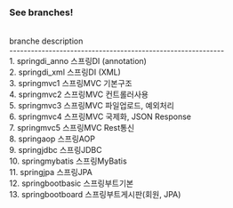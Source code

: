 <h3>See branches!</h3><br />
branche                description<br />
------------------------------------------------------------<br />
1. springdi_anno          스프링DI (annotation)<br />
2. springdi_xml           스프링DI (XML)<br />
3. springmvc1             스프링MVC 기본구조<br />
4. springmvc2             스프링MVC 컨트롤러사용<br />
5. springmvc3             스프링MVC 파일업로드, 예외처리<br />
6. springmvc4             스프링MVC 국제화, JSON Response<br />
7. springmvc5             스프링MVC Rest통신<br />
8. springaop              스프링AOP<br />
9. springjdbc             스프링JDBC<br />
10. springmybatis         스프링MyBatis<br />
11. springjpa             스프링JPA<br /> 
12. springbootbasic       스프링부트기본<br />
13. springbootboard       스프링부트게시판(회원, JPA)<br/>
